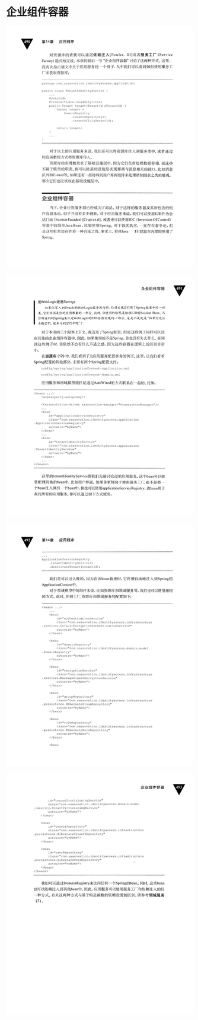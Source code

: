 # 企业组件容器 

<div align = "center"><img src = "images/000164.jpg"/></div>
  <p class="calibre1"><a id="calibre_link-541"></a><img src="images/000192.jpg" alt="Image 522" class="calibre2" /></p>  <p class="calibre1"><a id="calibre_link-542"></a><img src="images/000219.jpg" alt="Image 523" class="calibre2" /></p>  <p class="calibre1"><a id="calibre_link-543"></a><img src="images/000246.jpg" alt="Image 524" class="calibre2" /></p>    